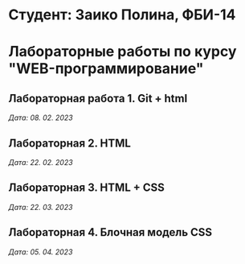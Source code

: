 # Студент: Заико Полина, ФБИ-14

# Лабораторные работы по курсу "WEB-программирование"

## Лабораторная работа 1. Git + html

*Дата: 08. 02. 2023*

## Лабораторная 2. HTML

*Дата: 22. 02. 2023*

## Лабораторная 3. HTML + CSS

*Дата: 22. 03. 2023*

## Лабораторная 4. Блочная модель CSS

*Дата: 05. 04. 2023*
